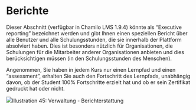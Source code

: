 # Berichte

Dieser Abschnitt \(verfügbar in Chamilo LMS 1.9.4\) könnte als “Executive reporting” bezeichnet werden und gibt Ihnen einen speziellen Bericht über alle Benutzer und alle Schulungsstunden, die sie innerhalb der Plattform absolviert haben. Dies ist besonders nützlich für Organisationen, die Schulungen für die Mitarbeiter anderer Organisationen anbieten und dies berücksichtigen müssen \(in den Schulungsstunden des Menschen\).

Angenommen, Sie haben in jedem Kurs nur einen Lernpfad und einen “assessment”, erhalten Sie auch den Fortschritt des Lernpfads, unabhängig davon, ob der Student 100% Fortschritte erzielt hat und ob er sein Zertifikat gedruckt hat oder nicht.

![](../../.gitbook/assets/images38%20%283%29.png)Illustration 45: Verwaltung - Berichterstattung

